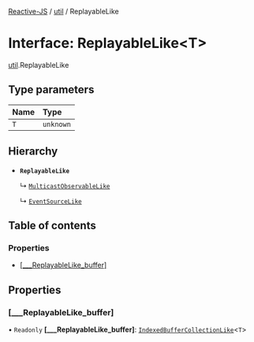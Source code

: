 [Reactive-JS](../README.md) / [util](../modules/util.md) / ReplayableLike

# Interface: ReplayableLike<T\>

[util](../modules/util.md).ReplayableLike

## Type parameters

| Name | Type |
| :------ | :------ |
| `T` | `unknown` |

## Hierarchy

- **`ReplayableLike`**

  ↳ [`MulticastObservableLike`](rx.MulticastObservableLike.md)

  ↳ [`EventSourceLike`](util.EventSourceLike.md)

## Table of contents

### Properties

- [[\_\_\_ReplayableLike\_buffer]](util.ReplayableLike.md#[___replayablelike_buffer])

## Properties

### [\_\_\_ReplayableLike\_buffer]

• `Readonly` **[\_\_\_ReplayableLike\_buffer]**: [`IndexedBufferCollectionLike`](util.IndexedBufferCollectionLike.md)<`T`\>
